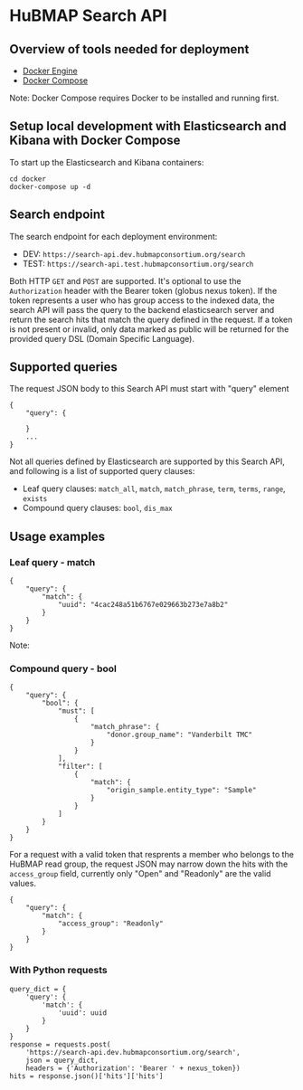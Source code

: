 # HuBMAP Search API

## Overview of tools needed for deployment

- [Docker Engine](https://docs.docker.com/install/)
- [Docker Compose](https://docs.docker.com/compose/install/)

Note: Docker Compose requires Docker to be installed and running first.

## Setup local development with Elasticsearch and Kibana with Docker Compose

To start up the Elasticsearch and Kibana containers:

```
cd docker
docker-compose up -d
```
## Search endpoint

The search endpoint for each deployment environment:

- DEV: `https://search-api.dev.hubmapconsortium.org/search`
- TEST: `https://search-api.test.hubmapconsortium.org/search`

Both HTTP `GET` and `POST` are supported. It's optional to use the `Authorization` header with the Bearer token (globus nexus token). If the token represents a user who has group access to the indexed data, the search API will pass the query to the backend elasticsearch server and return the search hits that match the query defined in the request. If a token is not present or invalid, only data marked as public will be returned for the provided query DSL (Domain Specific Language).

## Supported queries

The request JSON body to this Search API must start with "query" element

````
{
    "query": {
         
    }
    ...
}
````

Not all queries defined by Elasticsearch are supported by this Search API, and following is a list of supported query clauses:

- Leaf query clauses: `match_all`, `match`, `match_phrase`, `term`, `terms`, `range`, `exists`
- Compound query clauses: `bool`, `dis_max`

## Usage examples

### Leaf query - match

````
{
    "query": {
        "match": {
            "uuid": "4cac248a51b6767e029663b273e7a8b2"
        }
    }
}
````

Note: 

### Compound query - bool

````
{
    "query": {
        "bool": {
            "must": [
                {
                    "match_phrase": {
                        "donor.group_name": "Vanderbilt TMC"
                    }
                }
            ],
            "filter": [
                {
                    "match": {
                        "origin_sample.entity_type": "Sample"
                    }
                }
            ]
        }
    }
}
````

For a request with a valid token that resprents a member who belongs to the HuBMAP read group, the request JSON may narrow down the hits with the `access_group` field, currently only "Open" and "Readonly" are the valid values.

````
{
    "query": {
        "match": {
            "access_group": "Readonly"
        }
    }
}
````


### With Python requests

```
query_dict = {
    'query': {
        'match': {
            'uuid': uuid
        }
    }
}
response = requests.post(
    'https://search-api.dev.hubmapconsortium.org/search',
    json = query_dict,
    headers = {'Authorization': 'Bearer ' + nexus_token})
hits = response.json()['hits']['hits']
```
